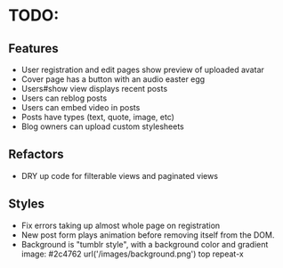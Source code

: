 # TODO:

## Features
* User registration and edit pages show preview of uploaded avatar
* Cover page has a button with an audio easter egg
* Users#show view displays recent posts
* Users can reblog posts
* Users can embed video in posts
* Posts have types (text, quote, image, etc)
* Blog owners can upload custom stylesheets

## Refactors
* DRY up code for filterable views and paginated views

## Styles
* Fix errors taking up almost whole page on registration
* New post form plays animation before removing itself from the DOM.
* Background is "tumblr style", with a background color and gradient image: #2c4762 url('/images/background.png') top repeat-x
